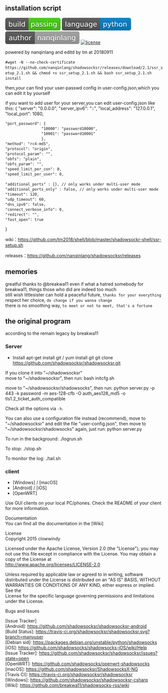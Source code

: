 ## installation script
[![build](https://github.com/SuzukazeAoran/SVG/blob/master/build%20passing.svg)](https://github.com/nanqinlang-shadowsocksr/shadowsocksr-python)
[![language](https://github.com/SuzukazeAoran/SVG/blob/master/language-python-blue.svg)](https://github.com/nanqinlang-shadowsocksr/shadowsocksr-python)
[![author](https://github.com/SuzukazeAoran/SVG/blob/master/author-nanqinlang-lightgrey.svg)](https://github.com/nanqinlang-shadowsocksr/shadowsocksr-python)
[![license](https://github.com/SuzukazeAoran/SVG/blob/master/license-GNU3.0-orange.svg)](https://github.com/nanqinlang-shadowsocksr/shadowsocksr-python)

powered by nanqinlang and editd by tm at 20180911 

`#wget -N --no-check-certificate https://github.com/nanqinlang/shadowsocksr/releases/download/2.1/ssr_setup_2.1.sh && chmod +x ssr_setup_2.1.sh && bash ssr_setup_2.1.sh install`

then,your can find your user-passwd config in user-config.json,which you can edit it by yourself

if you want to add user for your server,you can edit user-config.json like this:
{
    "server": "0.0.0.0",
    "server_ipv6": "::",
    "local_address": "127.0.0.1",
    "local_port": 1080,

    "port_password": {
                    "10000": "password10000",
                    "10001": "password10001"
                    },
    "method": "rc4-md5",
    "protocol": "origin",
    "protocol_param": "",
    "obfs": "plain",
    "obfs_param": "",
    "speed_limit_per_con": 0,
    "speed_limit_per_user": 0,

    "additional_ports" : {}, // only works under multi-user mode
    "additional_ports_only" : false, // only works under multi-user mode
    "timeout": 120,
    "udp_timeout": 60,
    "dns_ipv6": false,
    "connect_verbose_info": 0,
    "redirect": "",
    "fast_open": true
}

wiki：https://github.com/tm2018/shell/blob/master/shadowsockr-shell/ssr-setup.sh

releases：https://github.com/nanqinlang/shadowsocksr/releases
## memories
greatful thanks to @breakwa11
even if what a hatred somebody for breakwa11, things those who did are indeed too much  
still wish littlesister can hold a peaceful future, `thanks for your everything`  
respect her choice, `do change if you wanna change`  
there is no smoothing way, `to meet or not to meet, that's a fortune`
## the original program
according to the remain legacy by breakwa11
### Server
- Install
    apt-get install git / yum install git
    git clone https://github.com/shadowsocksr/shadowsocksr.git

If you clone it into "~/shadowsocksr"  
move to "~/shadowsocksr", then run:
    bash initcfg.sh

move to "~/shadowsocksr/shadowsocks", then run:
    python server.py -p 443 -k password -m aes-128-cfb -O auth_aes128_md5 -o tls1.2_ticket_auth_compatible

Check all the options via `-h`.

You can also use a configuration file instead (recommend), move to "~/shadowsocksr" and edit the file "user-config.json", then move to "~/shadowsocksr/shadowsocks" again, just run:
    python server.py

To run in the background:
    ./logrun.sh

To stop:
    ./stop.sh

To monitor the log:
    ./tail.sh
### client
* [Windows] / [macOS]
* [Android] / [iOS]
* [OpenWRT]

Use GUI clients on your local PC/phones. Check the README of your client for more information.

Documentation  
You can find all the documentation in the [Wiki]

License  
Copyright 2015 clowwindy

Licensed under the Apache License, Version 2.0 (the "License"); you may not use this file except in compliance with the License. You may obtain a copy of the License at  
    http://www.apache.org/licenses/LICENSE-2.0

Unless required by applicable law or agreed to in writing, software  
distributed under the License is distributed on an "AS IS" BASIS, WITHOUT  
WARRANTIES OR CONDITIONS OF ANY KIND, either express or implied. See the  
License for the specific language governing permissions and limitations  
under the License.

Bugs and Issues

[Issue Tracker]  
[Android]:           https://github.com/shadowsocksr/shadowsocksr-android  
[Build Status]:      https://travis-ci.org/shadowsocksr/shadowsocksr.svg?branch=manyuser  
[Debian sid]:        https://packages.debian.org/unstable/python/shadowsocks  
[iOS]:               https://github.com/shadowsocks/shadowsocks-iOS/wiki/Help  
[Issue Tracker]:     https://github.com/shadowsocksr/shadowsocksr/issues?state=open  
[OpenWRT]:           https://github.com/shadowsocks/openwrt-shadowsocks  
[macOS]:             https://github.com/shadowsocksr/ShadowsocksX-NG  
[Travis CI]:         https://travis-ci.org/shadowsocksr/shadowsocksr  
[Windows]:           https://github.com/shadowsocksr/shadowsocksr-csharp  
[Wiki]:              https://github.com/breakwa11/shadowsocks-rss/wiki  
